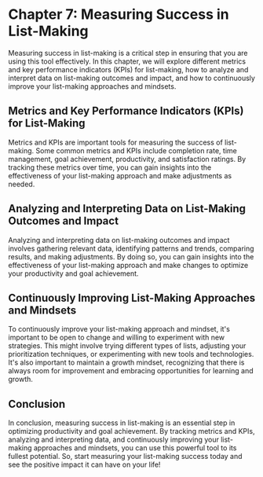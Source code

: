 Chapter 7: Measuring Success in List-Making
===========================================

Measuring success in list-making is a critical step in ensuring that you are using this tool effectively. In this chapter, we will explore different metrics and key performance indicators (KPIs) for list-making, how to analyze and interpret data on list-making outcomes and impact, and how to continuously improve your list-making approaches and mindsets.

Metrics and Key Performance Indicators (KPIs) for List-Making
-------------------------------------------------------------

Metrics and KPIs are important tools for measuring the success of list-making. Some common metrics and KPIs include completion rate, time management, goal achievement, productivity, and satisfaction ratings. By tracking these metrics over time, you can gain insights into the effectiveness of your list-making approach and make adjustments as needed.

Analyzing and Interpreting Data on List-Making Outcomes and Impact
------------------------------------------------------------------

Analyzing and interpreting data on list-making outcomes and impact involves gathering relevant data, identifying patterns and trends, comparing results, and making adjustments. By doing so, you can gain insights into the effectiveness of your list-making approach and make changes to optimize your productivity and goal achievement.

Continuously Improving List-Making Approaches and Mindsets
----------------------------------------------------------

To continuously improve your list-making approach and mindset, it's important to be open to change and willing to experiment with new strategies. This might involve trying different types of lists, adjusting your prioritization techniques, or experimenting with new tools and technologies. It's also important to maintain a growth mindset, recognizing that there is always room for improvement and embracing opportunities for learning and growth.

Conclusion
----------

In conclusion, measuring success in list-making is an essential step in optimizing productivity and goal achievement. By tracking metrics and KPIs, analyzing and interpreting data, and continuously improving your list-making approaches and mindsets, you can use this powerful tool to its fullest potential. So, start measuring your list-making success today and see the positive impact it can have on your life!
